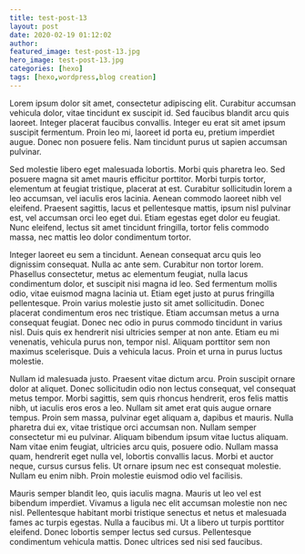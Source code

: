 ```yaml
---
title: test-post-13
layout: post
date: 2020-02-19 01:12:02
author:
featured_image: test-post-13.jpg
hero_image: test-post-13.jpg
categories: [hexo]
tags: [hexo,wordpress,blog creation]
---
```


Lorem ipsum dolor sit amet, consectetur adipiscing elit. Curabitur accumsan vehicula dolor, vitae tincidunt ex suscipit id. Sed faucibus blandit arcu quis laoreet. Integer placerat faucibus convallis. Integer eu erat sit amet ipsum suscipit fermentum. Proin leo mi, laoreet id porta eu, pretium imperdiet augue. Donec non posuere felis. Nam tincidunt purus ut sapien accumsan pulvinar.

Sed molestie libero eget malesuada lobortis. Morbi quis pharetra leo. Sed posuere magna sit amet mauris efficitur porttitor. Morbi turpis tortor, elementum at feugiat tristique, placerat at est. Curabitur sollicitudin lorem a leo accumsan, vel iaculis eros lacinia. Aenean commodo laoreet nibh vel eleifend. Praesent sagittis, lacus et pellentesque mattis, ipsum nisl pulvinar est, vel accumsan orci leo eget dui. Etiam egestas eget dolor eu feugiat. Nunc eleifend, lectus sit amet tincidunt fringilla, tortor felis commodo massa, nec mattis leo dolor condimentum tortor.

Integer laoreet eu sem a tincidunt. Aenean consequat arcu quis leo dignissim consequat. Nulla ac ante sem. Curabitur non tortor lorem. Phasellus consectetur, metus ac elementum feugiat, nulla lacus condimentum dolor, et suscipit nisi magna id leo. Sed fermentum mollis odio, vitae euismod magna lacinia ut. Etiam eget justo at purus fringilla pellentesque. Proin varius molestie justo sit amet sollicitudin. Donec placerat condimentum eros nec tristique. Etiam accumsan metus a urna consequat feugiat. Donec nec odio in purus commodo tincidunt in varius nisl. Duis quis ex hendrerit nisi ultricies semper at non ante. Etiam eu mi venenatis, vehicula purus non, tempor nisl. Aliquam porttitor sem non maximus scelerisque. Duis a vehicula lacus. Proin et urna in purus luctus molestie.

Nullam id malesuada justo. Praesent vitae dictum arcu. Proin suscipit ornare dolor at aliquet. Donec sollicitudin odio non lectus consequat, vel consequat metus tempor. Morbi sagittis, sem quis rhoncus hendrerit, eros felis mattis nibh, ut iaculis eros eros a leo. Nullam sit amet erat quis augue ornare tempus. Proin sem massa, pulvinar eget aliquam a, dapibus et mauris. Nulla pharetra dui ex, vitae tristique orci accumsan non. Nullam semper consectetur mi eu pulvinar. Aliquam bibendum ipsum vitae luctus aliquam. Nam vitae enim feugiat, ultricies arcu quis, posuere odio. Nullam massa quam, hendrerit eget nulla vel, lobortis convallis lacus. Morbi et auctor neque, cursus cursus felis. Ut ornare ipsum nec est consequat molestie. Nullam eu enim nibh. Proin molestie euismod odio vel facilisis.

Mauris semper blandit leo, quis iaculis magna. Mauris ut leo vel est bibendum imperdiet. Vivamus a ligula nec elit accumsan molestie non nec nisl. Pellentesque habitant morbi tristique senectus et netus et malesuada fames ac turpis egestas. Nulla a faucibus mi. Ut a libero ut turpis porttitor eleifend. Donec lobortis semper lectus sed cursus. Pellentesque condimentum vehicula mattis. Donec ultrices sed nisi sed faucibus.